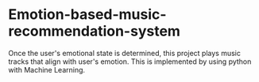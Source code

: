 # Emotion-based-music-recommendation-system
Once the user's emotional state is determined, this project plays music tracks that align with user's emotion. This is implemented by using python with Machine Learning.
